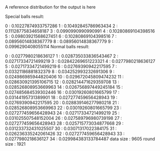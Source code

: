A reference distribution for the output is here
  
  Special balls result:
  
  0       :  0.10227874933757286
  1       :  0.10492845786963434
  2       :  0.11128775834658187
  3       :  0.0990990990990991
  4       :  0.10280869104398516
  5       :  0.09803921568627451
  6       :  0.10280869104398516
  7       :  0.08956014838367779
  8       :  0.08956014838367779
  9       :  0.0996290408055114
  Normal balls result:
  
  0       :  0.0277980218636127
  1       :  0.028735033836543467
  2       :  0.02717334721499219
  3       :  0.02842269651223321
  4       :  0.0277980218636127
  5       :  0.02717334721499219
  6       :  0.02769390942217595
  7       :  0.03321186881832379
  8       :  0.034252993232691306
  9       :  0.024986985944820406
  10      :  0.029672045809474232
  11      :  0.028630921395106715
  12      :  0.028214471629359708
  13      :  0.028526808953669963
  14      :  0.026756897449245184
  15      :  0.027485684539302446
  16      :  0.03019260801665799
  17      :  0.03144195731389901
  18      :  0.027277459656428943
  19      :  0.02769390942217595
  20      :  0.028839146277980218
  21      :  0.028526808953669963
  22      :  0.03019260801665799
  23      :  0.027277459656428943
  24      :  0.02717334721499219
  25      :  0.031025507548152004
  26      :  0.027589796980739198
  27      :  0.027277459656428943
  28      :  0.025715773034877668
  29      :  0.031233732431025507
  30      :  0.03071317022384175
  31      :  0.026236335242061426
  32      :  0.027277459656428943
  33      :  0.0277980218636127
  34      :  0.029984383133784487
   data size      :  9605
   round size     :  1921
